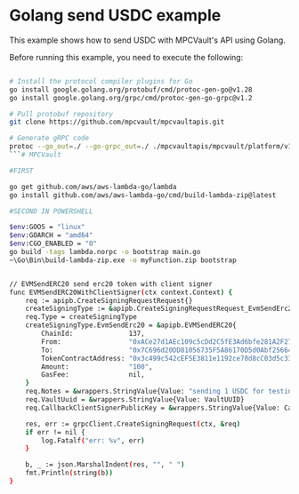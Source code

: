 # Golang send USDC example

This example shows how to send USDC with MPCVault's API using Golang.

Before running this example, you need to execute the following:

```bash

# Install the protocol compiler plugins for Go
go install google.golang.org/protobuf/cmd/protoc-gen-go@v1.28
go install google.golang.org/grpc/cmd/protoc-gen-go-grpc@v1.2

# Pull protobuf repository
git clone https://github.com/mpcvault/mpcvaultapis.git

# Generate gRPC code
protoc --go_out=./ --go-grpc_out=./ ./mpcvaultapis/mpcvault/platform/v1/*.proto
```# MPCVault

#FIRST

go get github.com/aws/aws-lambda-go/lambda
go install github.com/aws/aws-lambda-go/cmd/build-lambda-zip@latest

#SECOND IN POWERSHELL

$env:GOOS = "linux"
$env:GOARCH = "amd64"
$env:CGO_ENABLED = "0"
go build -tags lambda.norpc -o bootstrap main.go
~\Go\Bin\build-lambda-zip.exe -o myFunction.zip bootstrap


// EVMSendERC20 send erc20 token with client signer
func EVMSendERC20WithClientSigner(ctx context.Context) {
	req := apipb.CreateSigningRequestRequest{}
	createSigningType := &apipb.CreateSigningRequestRequest_EvmSendErc20{}
	req.Type = createSigningType
	createSigningType.EvmSendErc20 = &apipb.EVMSendERC20{
		ChainId:              137,                                          // polygon chain id
		From:                 "0xACe27d1AEc109c5cDd2C5fE3Ad6bfe281A2F27fE", // sender address
		To:                   "0x7C696d20DD81056735F5A86170D5d0Abf2566483", // receiver address
		TokenContractAddress: "0x3c499c542cEF5E3811e1192ce70d8cC03d5c3359", // USDC contract address on polygon
		Amount:               "100",                                        // 1 USDC
		GasFee:               nil,                                          // leave nil to use auto gas settings
	}
	req.Notes = &wrappers.StringValue{Value: "sending 1 USDC for testing"} // setting transaction notes
	req.VaultUuid = &wrappers.StringValue{Value: VaultUUID}
	req.CallbackClientSignerPublicKey = &wrappers.StringValue{Value: CallbackClientSignerPublicKey}

	res, err := grpcClient.CreateSigningRequest(ctx, &req)
	if err != nil {
		log.Fatalf("err: %v", err)
	}

	b, _ := json.MarshalIndent(res, "", " ")
	fmt.Println(string(b))
}